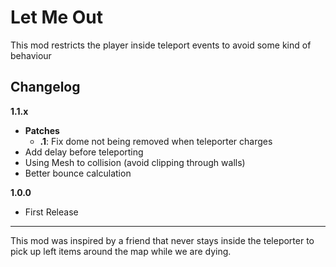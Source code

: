 # Let Me Out

This mod restricts the player inside teleport events to avoid some kind of behaviour

## Changelog


**1.1.x**
- **Patches**
  - **.1**: Fix dome not being removed when teleporter charges
- Add delay before teleporting
- Using Mesh to collision (avoid clipping through walls)
- Better bounce calculation

**1.0.0**
- First Release





---

This mod was inspired by a friend that never stays inside the teleporter to pick up left items around the map while we are dying.
